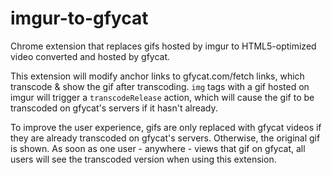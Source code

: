 imgur-to-gfycat
===============

Chrome extension that replaces gifs hosted by imgur to HTML5-optimized video converted and hosted
by gfycat.

This extension will modify anchor links to gfycat.com/fetch links, which transcode & show the gif
after transcoding. `img` tags with a gif hosted on imgur will trigger a `transcodeRelease` action, 
which will cause the gif to be transcoded on gfycat's servers if it hasn't already. 

To improve the user experience, gifs are only replaced with gfycat videos if they are already transcoded
on gfycat's servers. Otherwise, the original gif is shown. As soon as one user - anywhere - views that gif 
on gfycat, all users will see the transcoded version when using this extension.

